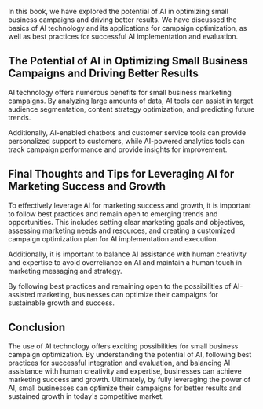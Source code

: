 
In this book, we have explored the potential of AI in optimizing small business campaigns and driving better results. We have discussed the basics of AI technology and its applications for campaign optimization, as well as best practices for successful AI implementation and evaluation.

The Potential of AI in Optimizing Small Business Campaigns and Driving Better Results
-------------------------------------------------------------------------------------

AI technology offers numerous benefits for small business marketing campaigns. By analyzing large amounts of data, AI tools can assist in target audience segmentation, content strategy optimization, and predicting future trends.

Additionally, AI-enabled chatbots and customer service tools can provide personalized support to customers, while AI-powered analytics tools can track campaign performance and provide insights for improvement.

Final Thoughts and Tips for Leveraging AI for Marketing Success and Growth
--------------------------------------------------------------------------

To effectively leverage AI for marketing success and growth, it is important to follow best practices and remain open to emerging trends and opportunities. This includes setting clear marketing goals and objectives, assessing marketing needs and resources, and creating a customized campaign optimization plan for AI implementation and execution.

Additionally, it is important to balance AI assistance with human creativity and expertise to avoid overreliance on AI and maintain a human touch in marketing messaging and strategy.

By following best practices and remaining open to the possibilities of AI-assisted marketing, businesses can optimize their campaigns for sustainable growth and success.

Conclusion
----------

The use of AI technology offers exciting possibilities for small business campaign optimization. By understanding the potential of AI, following best practices for successful integration and evaluation, and balancing AI assistance with human creativity and expertise, businesses can achieve marketing success and growth. Ultimately, by fully leveraging the power of AI, small businesses can optimize their campaigns for better results and sustained growth in today's competitive market.
